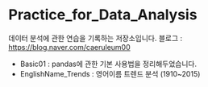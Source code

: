 # Practice_for_Data_Analysis
데이터 분석에 관한 연습을 기록하는 저장소입니다.
블로그 : https://blog.naver.com/caeruleum00 

- Basic01 : pandas에 관한 기본 사용법을 정리해두었습니다.
- EnglishName_Trends : 영어이름 트렌드 분석 (1910~2015)


